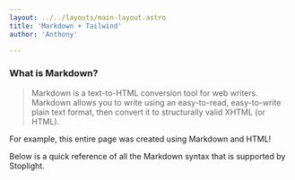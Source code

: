```yaml
---
layout: ../../layouts/main-layout.astro
title: 'Markdown + Tailwind'
author: 'Anthony'

---
```


### What is Markdown?

> Markdown is a text-to-HTML conversion tool for web writers. Markdown allows you to write using an easy-to-read,
> easy-to-write plain text format, then convert it to structurally valid XHTML (or HTML).

For example, this entire page was created using Markdown and HTML!

Below is a quick reference of all the Markdown syntax that is supported by Stoplight.